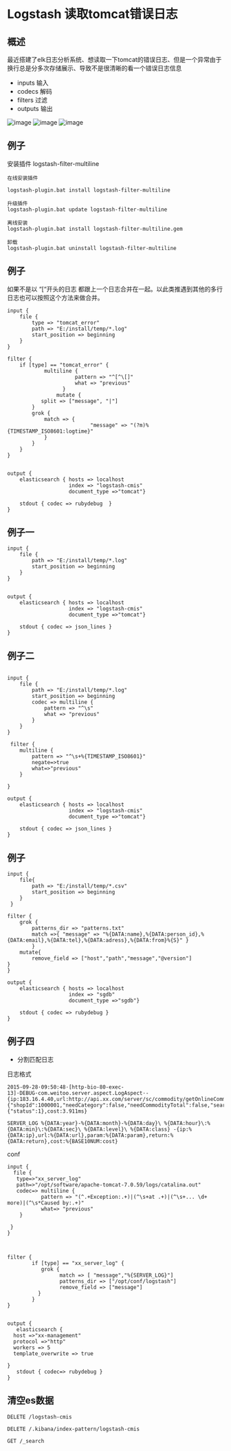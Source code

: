 # Logstash 读取tomcat错误日志 

## 概述

最近搭建了elk日志分析系统、想读取一下tomcat的错误日志、但是一个异常由于换行总是分多次存储展示、导致不是很清晰的看一个错误日志信息

* inputs 输入
* codecs 解码
* filters 过滤
* outputs 输出

![image](https://github.com/csy512889371/learnDoc/blob/master/image/2018/logstach/1.jpg)
![image](https://github.com/csy512889371/learnDoc/blob/master/image/2018/logstach/2.jpg)
![image](https://github.com/csy512889371/learnDoc/blob/master/image/2018/logstach/3.jpg)

## 例子


安装插件 logstash-filter-multiline


```
在线安装插件

logstash-plugin.bat install logstash-filter-multiline

升级插件 
logstash-plugin.bat update logstash-filter-multiline

离线安装
logstash-plugin.bat install logstash-filter-multiline.gem

卸载
logstash-plugin.bat uninstall logstash-filter-multiline

```

## 例子

如果不是以 “[“开头的日志 都跟上一个日志合并在一起。以此类推遇到其他的多行日志也可以按照这个方法来做合并。

```
input {  
    file { 
		type => "tomcat_error"
        path => "E:/install/temp/*.log"
		start_position => beginning
    }  
} 

filter {
    if [type] == "tomcat_error" {
            multiline {
                      pattern => "^[^\[]"
                      what => "previous"
                  }
                mutate {
           split => ["message", "|"]
        }
        grok {
            match => { 
                           "message" => "(?m)%{TIMESTAMP_ISO8601:logtime}"
            }
        }
    }
}
 

output {    
    elasticsearch { hosts => localhost   
                    index => "logstash-cmis"  
                    document_type =>"tomcat"}  
      
    stdout { codec => rubydebug  }   
}  
```

## 例子一


```
input {  
    file {  
        path => "E:/install/temp/*.log"
		start_position => beginning
    }  
} 
 

output {    
    elasticsearch { hosts => localhost   
                    index => "logstash-cmis"  
                    document_type =>"tomcat"}  
      
    stdout { codec => json_lines }   
}  
```

## 例子二


```

input {  
    file {  
        path => "E:/install/temp/*.log"
		start_position => beginning
        codec => multiline {  
            pattern => "^\s"  
            what => "previous"  
        }  
    }  
} 

 filter {  
    multiline {    
		pattern => "^\s+%{TIMESTAMP_ISO8601}"  
		negate=>true    
		what=>"previous"    
	}

}

output {    
    elasticsearch { hosts => localhost   
                    index => "logstash-cmis"  
                    document_type =>"tomcat"}  
      
    stdout { codec => json_lines }   
}  
```

## 例子

```
input {  
    file{  
        path => "E:/install/temp/*.csv"  
        start_position => beginning  
    }  
 }    
    
filter {  
    grok {  
        patterns_dir => "patterns.txt"  
        match =>{ "message" => "%{DATA:name},%{DATA:person_id},%{DATA:email},%{DATA:tel},%{DATA:adress},%{DATA:from}%{S}" }  
        }  
    mutate{  
        remove_field => ["host","path","message","@version"]  
}  
}  
    
output {    
    elasticsearch { hosts => localhost   
                    index => "sgdb"  
                    document_type =>"sgdb"}  
      
    stdout { codec => rubydebug }   
}  
```

## 例子四

* 分割匹配日志


日志格式


```
2015-09-28·09:50:48·[http-bio-80-exec-13]·DEBUG·com.weitoo.server.aspect.LogAspect·-{ip:183.16.4.40,url:http://api.xx.com/server/sc/commodity/getOnlineCommodity,param:{"shopId":1000001,"needCategory":false,"needCommodityTotal":false,"searchCommodityId":1002001},return:{"status":1},cost:3.911ms}
```

```
SERVER_LOG %{DATA:year}-%{DATA:month}-%{DATA:day}\ %{DATA:hour}\:%{DATA:min}\:%{DATA:sec}\ %{DATA:level}\ %{DATA:class} -{ip:%{DATA:ip},url:%{DATA:url},param:%{DATA:param},return:%{DATA:return},cost:%{BASE10NUM:cost}
```

conf

```
input {
  file {
   type=>"xx_server_log"
   path=>"/opt/software/apache-tomcat-7.0.59/logs/catalina.out"
   codec=> multiline {
           pattern => "(^.+Exception:.+)|(^\s+at .+)|(^\s+... \d+ more)|(^\s*Caused by:.+)"
           what=> "previous"
    }

 }
}



filter {
        if [type] == "xx_server_log" {
           grok {
                 match => [ "message","%{SERVER_LOG}"]
                 patterns_dir => ["/opt/conf/logstash"]
                 remove_field => ["message"]
          }
        }
}


output {
   elasticsearch {
  host =>"xx-management"
  protocol =>"http"
  workers => 5
  template_overwrite => true

}
   stdout { codec=> rubydebug }
}
```


## 清空es数据


```
DELETE /logstash-cmis

DELETE /.kibana/index-pattern/logstash-cmis

GET /_search


```


